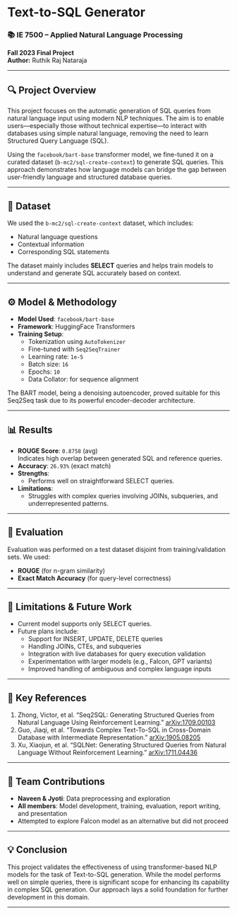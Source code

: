 # Text-to-SQL Generator

### 📚 IE 7500 – Applied Natural Language Processing  
**Fall 2023 Final Project**  
**Author:** Ruthik Raj Nataraja  

---

## 🔍 Project Overview

This project focuses on the automatic generation of SQL queries from natural language input using modern NLP techniques. The aim is to enable users—especially those without technical expertise—to interact with databases using simple natural language, removing the need to learn Structured Query Language (SQL).

Using the `facebook/bart-base` transformer model, we fine-tuned it on a curated dataset (`b-mc2/sql-create-context`) to generate SQL queries. This approach demonstrates how language models can bridge the gap between user-friendly language and structured database queries.

---

## 📁 Dataset

We used the `b-mc2/sql-create-context` dataset, which includes:
- Natural language questions
- Contextual information
- Corresponding SQL statements

The dataset mainly includes **SELECT** queries and helps train models to understand and generate SQL accurately based on context.

---

## ⚙️ Model & Methodology

- **Model Used**: `facebook/bart-base`
- **Framework**: HuggingFace Transformers
- **Training Setup**:
  - Tokenization using `AutoTokenizer`
  - Fine-tuned with `Seq2SeqTrainer`
  - Learning rate: `1e-5`
  - Batch size: `16`
  - Epochs: `10`
  - Data Collator: for sequence alignment

The BART model, being a denoising autoencoder, proved suitable for this Seq2Seq task due to its powerful encoder-decoder architecture.

---

## 📊 Results

- **ROUGE Score**: `0.8758` (avg)  
  Indicates high overlap between generated SQL and reference queries.
- **Accuracy**: `26.93%` (exact match)
- **Strengths**:
  - Performs well on straightforward SELECT queries.
- **Limitations**:
  - Struggles with complex queries involving JOINs, subqueries, and underrepresented patterns.

---

## 🧪 Evaluation

Evaluation was performed on a test dataset disjoint from training/validation sets. We used:
- **ROUGE** (for n-gram similarity)
- **Exact Match Accuracy** (for query-level correctness)

---

## 🚧 Limitations & Future Work

- Current model supports only SELECT queries.
- Future plans include:
  - Support for INSERT, UPDATE, DELETE queries
  - Handling JOINs, CTEs, and subqueries
  - Integration with live databases for query execution validation
  - Experimentation with larger models (e.g., Falcon, GPT variants)
  - Improved handling of ambiguous and complex language inputs

---

## 🧠 Key References

1. Zhong, Victor, et al. “Seq2SQL: Generating Structured Queries from Natural Language Using Reinforcement Learning.” [arXiv:1709.00103](https://arxiv.org/abs/1709.00103)
2. Guo, Jiaqi, et al. “Towards Complex Text-To-SQL in Cross-Domain Database with Intermediate Representation.” [arXiv:1905.08205](https://arxiv.org/abs/1905.08205v2)
3. Xu, Xiaojun, et al. “SQLNet: Generating Structured Queries from Natural Language Without Reinforcement Learning.” [arXiv:1711.04436](https://arxiv.org/abs/1711.04436)

---

## 👥 Team Contributions

- **Naveen & Jyoti**: Data preprocessing and exploration
- **All members**: Model development, training, evaluation, report writing, and presentation
- Attempted to explore Falcon model as an alternative but did not proceed

---

## 💡 Conclusion

This project validates the effectiveness of using transformer-based NLP models for the task of Text-to-SQL generation. While the model performs well on simple queries, there is significant scope for enhancing its capability in complex SQL generation. Our approach lays a solid foundation for further development in this domain.

---
